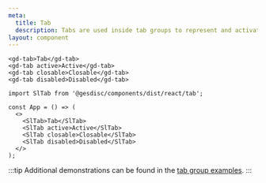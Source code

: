```yaml
---
meta:
  title: Tab
  description: Tabs are used inside tab groups to represent and activate tab panels.
layout: component
---
```


```html:preview
<gd-tab>Tab</gd-tab>
<gd-tab active>Active</gd-tab>
<gd-tab closable>Closable</gd-tab>
<gd-tab disabled>Disabled</gd-tab>
```

```jsx:react
import SlTab from '@gesdisc/components/dist/react/tab';

const App = () => (
  <>
    <SlTab>Tab</SlTab>
    <SlTab active>Active</SlTab>
    <SlTab closable>Closable</SlTab>
    <SlTab disabled>Disabled</SlTab>
  </>
);
```

:::tip
Additional demonstrations can be found in the [tab group examples](/components/tab-group).
:::
